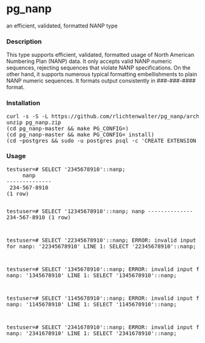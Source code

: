 # pg_nanp
an efficient, validated, formatted NANP type

<h3>Description</h3>
This type supports efficient, validated, formatted usage of North American Numbering Plan (NANP) data. It only accepts valid NANP numeric sequences, rejecting sequences that violate NANP specifications. On the other hand, it supports numerous typical formatting embellishments to plain NANP numeric sequences. It formats output consistently in ###-###-#### format.

<h3>Installation</h3>
<pre>
curl -s -S -L https://github.com/rlichtenwalter/pg_nanp/archive/master.zip > pg_nanp.zip
unzip pg_nanp.zip
(cd pg_nanp-master && make PG_CONFIG=<optional custom pg_config path>)
(cd pg_nanp-master && make PG_CONFIG=<optional custom pg_config path> install)
(cd ~postgres && sudo -u postgres psql -c 'CREATE EXTENSION pg_nanp;')
</pre>

<h3>Usage</h3>
<pre>
testuser=# SELECT '2345678910'::nanp;
     nanp
--------------
 234-567-8910
(1 row)

testuser=# SELECT '12345678910'::nanp;
     nanp
\--------------
 234-567-8910
(1 row)

testuser=# SELECT '22345678910'::nanp;
ERROR:  invalid input format for nanp: '22345678910'
LINE 1: SELECT '22345678910'::nanp;

testuser=# SELECT '1345678910'::nanp;
ERROR:  invalid input format for nanp: '1345678910'
LINE 1: SELECT '1345678910'::nanp;


testuser=# SELECT '1145678910'::nanp;
ERROR:  invalid input format for nanp: '1145678910'
LINE 1: SELECT '1145678910'::nanp;

testuser=# SELECT '2341678910'::nanp;
ERROR:  invalid input format for nanp: '2341678910'
LINE 1: SELECT '2341678910'::nanp;
</pre>

